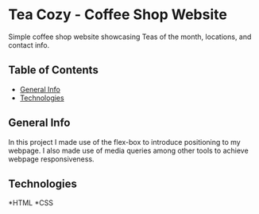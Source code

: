 # Tea Cozy - Coffee Shop Website
Simple coffee shop website showcasing Teas of the month, locations, and contact info.

## Table of Contents
* [General Info](#general-info)
* [Technologies](technologies)

## General Info
In this project I made use of the flex-box to introduce positioning to my webpage. I also made use of media queries among other tools to achieve webpage responsiveness.

## Technologies
*HTML
*CSS